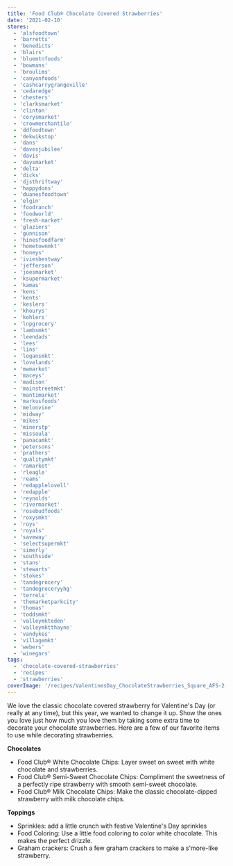 ```yaml
---
title: 'Food Club® Chocolate Covered Strawberries'
date: '2021-02-10'
stores:
  - 'alsfoodtown'
  - 'barretts'
  - 'benedicts'
  - 'blairs'
  - 'bluemtnfoods'
  - 'bowmans'
  - 'broulims'
  - 'canyonfoods'
  - 'cashcarrygrangeville'
  - 'cedaredge'
  - 'chesters'
  - 'clarksmarket'
  - 'clinton'
  - 'corysmarket'
  - 'crowmerchantile'
  - 'ddfoodtown'
  - 'dekwikstop'
  - 'dans'
  - 'davesjubilee'
  - 'davis'
  - 'daysmarket'
  - 'delta'
  - 'dicks'
  - 'djsthriftway'
  - 'happydons'
  - 'duanesfoodtown'
  - 'elgin'
  - 'foodranch'
  - 'foodworld'
  - 'fresh-market'
  - 'glaziers'
  - 'gunnison'
  - 'hinesfoodfarm'
  - 'hometownmkt'
  - 'honeys'
  - 'iviesbestway'
  - 'jefferson'
  - 'joesmarket'
  - 'ksupermarket'
  - 'kamas'
  - 'kens'
  - 'kents'
  - 'keslers'
  - 'khourys'
  - 'kohlers'
  - 'lnpgrocery'
  - 'lambsmkt'
  - 'leendads'
  - 'lees'
  - 'lins'
  - 'logansmkt'
  - 'lovelands'
  - 'mwmarket'
  - 'maceys'
  - 'madison'
  - 'mainstreetmkt'
  - 'mantimarket'
  - 'markusfoods'
  - 'melonvine'
  - 'midway'
  - 'mikes'
  - 'minerstp'
  - 'missoula'
  - 'panacamkt'
  - 'petersons'
  - 'prathers'
  - 'qualitymkt'
  - 'ramarket'
  - 'rleagle'
  - 'reams'
  - 'redapplelovell'
  - 'redapple'
  - 'reynolds'
  - 'rivermarket'
  - 'rosebudfoods'
  - 'roxysmkt'
  - 'roys'
  - 'royals'
  - 'saveway'
  - 'selectsupermkt'
  - 'simerly'
  - 'southside'
  - 'stans'
  - 'stewarts'
  - 'stokes'
  - 'tandegrocery'
  - 'tandegroceryyhg'
  - 'terrels'
  - 'themarketparkcity'
  - 'thomas'
  - 'toddsmkt'
  - 'valleymkteden'
  - 'valleymktthayne'
  - 'vandykes'
  - 'villagemkt'
  - 'webers'
  - 'winegars'
tags:
  - 'chocolate-covered-strawberries'
  - 'recipes'
  - 'strawberries'
coverImage: '/recipes/ValentinesDay_ChocolateStrawberries_Square_AFS-2-1024x1024.jpg'
---
```


<media-image src="/recipes/ValentinesDay_ChocolateStrawberries_Square_AFS-2-1024x1024.jpg" shared></media-image>

We love the classic chocolate covered strawberry for Valentine's Day (or really at any time), but this year, we wanted to change it up. Show the ones you love just how much you love them by taking som<!--more-->e extra time to decorate your chocolate strawberries. Here are a few of our favorite items to use while decorating strawberries.

**Chocolates**

- Food Club® White Chocolate Chips: Layer sweet on sweet with white chocolate and strawberries.
- Food Club® Semi-Sweet Chocolate Chips: Compliment the sweetness of a perfectly ripe strawberry with smooth semi-sweet chocolate.
- Food Club® Milk Chocolate Chips: Make the classic chocolate-dipped strawberry with milk chocolate chips.

**Toppings**

- Sprinkles: add a little crunch with festive Valentine's Day sprinkles
- Food Coloring: Use a little food coloring to color white chocolate. This makes the perfect drizzle.
- Graham crackers: Crush a few graham crackers to make a s'more-like strawberry.
